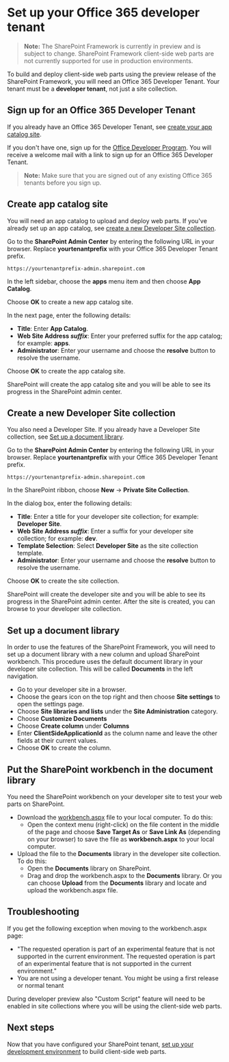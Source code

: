 # Set up your Office 365 developer tenant

>**Note:** The SharePoint Framework is currently in preview and is subject to change. SharePoint Framework client-side web parts are not currently supported for use in production environments.

To build and deploy client-side web parts using the preview release of the SharePoint Framework, you will need an Office 365 Developer Tenant. Your tenant must be a **developer tenant**, not just a site collection. 

## Sign up for an Office 365 Developer Tenant
If you already have an Office 365 Developer Tenant, see [create your app catalog site](#create-app-catalog-site).

If you don't have one, sign up for the [Office Developer Program](https://profile.microsoft.com/RegSysProfileCenter/wizardnp.aspx?wizid=14b845d0-938c-45af-b061-f798fbb4d170&lcid=1033). You will receive a welcome mail with a link to sign up for an Office 365 Developer Tenant.  

>**Note:** Make sure that you are signed out of any existing Office 365 tenants before you sign up.

## Create app catalog site
You will need an app catalog to upload and deploy web parts. If you've already set up an app catalog, see [create a new Developer Site collection](#create-a-new-developer-site-collection).  

Go to the **SharePoint Admin Center** by entering the following URL in your browser. Replace **yourtenantprefix** with your Office 365 Developer Tenant prefix.
	
```
https://yourtenantprefix-admin.sharepoint.com
```
	
In the left sidebar, choose the **apps** menu item and then choose **App Catalog**.

Choose **OK** to create a new app catalog site.

In the next page, enter the following details:

* **Title**: Enter **App Catalog**.
* **Web Site Address _suffix_**: Enter your preferred suffix for the app catalog; for example: **apps**.
* **Administrator**: Enter your username and choose the **resolve** button to resolve the username.

Choose **OK** to create the app catalog site.

SharePoint will create the app catalog site and you will be able to see its progress in the SharePoint admin center.

## Create a new Developer Site collection
You also need a Developer Site. If you already have a Developer Site collection, see [Set up a document library](#set-up-a-document-library).

 Go to the **SharePoint Admin Center** by entering the following URL in your browser. Replace **yourtenantprefix** with your Office 365 Developer Tenant prefix.
	
```
https://yourtenantprefix-admin.sharepoint.com
```
	
In the SharePoint ribbon, choose **New** -> **Private Site Collection**.

In the dialog box, enter the following details:

* **Title**: Enter a title for your developer site collection; for example: **Developer Site**.
* **Web Site Address _suffix_**: Enter a suffix for your developer site collection; for example: **dev**.
* **Template Selection**: Select **Developer Site** as the site collection template.
* **Administrator**: Enter your username and choose the **resolve** button to resolve the username.

Choose **OK** to create the site collection.

SharePoint will create the developer site and you will be able to see its progress in the SharePoint admin center. After the site is created, you can browse to your developer site collection.

## Set up a document library
In order to use the features of the SharePoint Framework, you will need to set up a document library with a new column and upload SharePoint workbench. This procedure uses the default document library in your developer site collection. This will be called **Documents** in the left navigation.

* Go to your developer site in a browser.
* Choose the gears icon on the top right and then choose **Site settings** to open the settings page.
* Choose **Site libraries and lists** under the **Site Administration** category.
* Choose **Customize Documents**
* Choose **Create column** under **Columns**
* Enter **ClientSideApplicationId** as the column name and leave the other fields at their current values.
* Choose **OK** to create the column.

## Put the SharePoint workbench in the document library
You need the SharePoint workbench on your developer site to test your web parts on SharePoint. 

* Download the [workbench.aspx](https://github.com/SharePoint/sp-dev-docs/blob/master/workbench.aspx) file to your local computer. To do this:
	- Open the context menu (right-click) on the file content in the middle of the page and choose **Save Target As** or **Save Link As** (depending on your browser) to save the file as **workbench.aspx** to your local computer. 
* Upload the file to the **Documents** library in the developer site collection. To do this:
	- Open the **Documents** library on SharePoint.
	- Drag and drop the workbench.aspx to the **Documents** library. Or you can choose **Upload** from the **Documents** library and locate and upload the workbench.aspx file.

## Troubleshooting

If you get the following exception when moving to the workbench.aspx page: 

- "The requested operation is part of an experimental feature that is not supported in the current environment. The requested operation is part of an experimental feature that is not supported in the current environment." 
- You are not using a developer tenant. You might be using a first release or normal tenant

During developer preview also "Custom Script" feature will need to be enabled in site collections where you will be using the client-side web parts. 

## Next steps
Now that you have configured your SharePoint tenant, [set up your development environment](./set-up-your-development-environment) to build client-side web parts.
